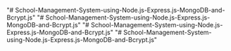 "# School-Management-System-using-Node.js-Express.js-MongoDB-and-Bcrypt.js" 
"# School-Management-System-using-Node.js-Express.js-MongoDB-and-Bcrypt.js" 
"# School-Management-System-using-Node.js-Express.js-MongoDB-and-Bcrypt.js" 
"# School-Management-System-using-Node.js-Express.js-MongoDB-and-Bcrypt.js" 
